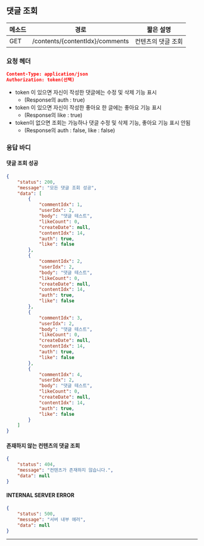 ## 댓글 조회

| 메소드 | 경로                            | 짧은 설명          |
| ------ | ------------------------------- | ------------------ |
| GET    | /contents/{contentIdx}/comments | 컨텐츠의 댓글 조회 |

### 요청 헤더

```json
Content-Type: application/json
Authorization: token(선택)
```

- token 이 있으면 자신이 작성한 댓글에는 수정 및 삭제 기능 표시
  - (Response의 auth : true)
- token 이 있으면 자신이 작성한 좋아요 한 글에는 좋아요 기능 표시
  - (Response의 like : true)
- token이 없으면 조회는 가능하나 댓글 수정 및 삭제 기능, 좋아요 기능 표시 안됨
  - (Response의 auth : false, like : false)

### 응답 바디

#### 댓글 조회 성공

```json
{
    "status": 200,
    "message": "모든 댓글 조회 성공",
    "data": [
        {
            "commentIdx": 1,
            "userIdx": 2,
            "body": "댓글 테스트",
            "likeCount": 0,
            "createDate": null,
            "contentIdx": 14,
            "auth": true,
            "like": false
        },
        {
            "commentIdx": 2,
            "userIdx": 2,
            "body": "댓글 테스트",
            "likeCount": 0,
            "createDate": null,
            "contentIdx": 14,
            "auth": true,
            "like": false
        },
        {
            "commentIdx": 3,
            "userIdx": 2,
            "body": "댓글 테스트",
            "likeCount": 0,
            "createDate": null,
            "contentIdx": 14,
            "auth": true,
            "like": false
        },
        {
            "commentIdx": 4,
            "userIdx": 2,
            "body": "댓글 테스트",
            "likeCount": 0,
            "createDate": null,
            "contentIdx": 14,
            "auth": true,
            "like": false
        }
    ]
}
```
#### 존재하지 않는 컨텐츠의 댓글 조회

```json
{
    "status": 404,
    "message": "컨텐츠가 존재하지 않습니다.",
    "data": null
}
```

#### INTERNAL SERVER ERROR

```json
{
    "status": 500,
    "message": "서버 내부 에러",
    "data": null
}
```
----